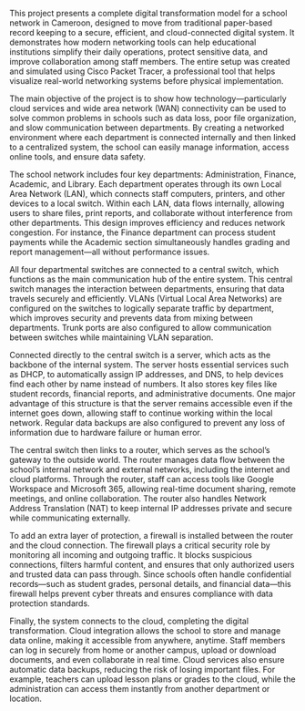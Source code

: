 This project presents a complete digital transformation model for a school network in Cameroon, designed to move from traditional paper-based record keeping to a secure, efficient, and cloud-connected digital system. It demonstrates how modern networking tools can help educational institutions simplify their daily operations, protect sensitive data, and improve collaboration among staff members. The entire setup was created and simulated using Cisco Packet Tracer, a professional tool that helps visualize real-world networking systems before physical implementation.

The main objective of the project is to show how technology—particularly cloud services and wide area network (WAN) connectivity can be used to solve common problems in schools such as data loss, poor file organization, and slow communication between departments. By creating a networked environment where each department is connected internally and then linked to a centralized system, the school can easily manage information, access online tools, and ensure data safety.

The school network includes four key departments: Administration, Finance, Academic, and Library. Each department operates through its own Local Area Network (LAN), which connects staff computers, printers, and other devices to a local switch. Within each LAN, data flows internally, allowing users to share files, print reports, and collaborate without interference from other departments. This design improves efficiency and reduces network congestion. For instance, the Finance department can process student payments while the Academic section simultaneously handles grading and report management—all without performance issues.

All four departmental switches are connected to a central switch, which functions as the main communication hub of the entire system. This central switch manages the interaction between departments, ensuring that data travels securely and efficiently. VLANs (Virtual Local Area Networks) are configured on the switches to logically separate traffic by department, which improves security and prevents data from mixing between departments. Trunk ports are also configured to allow communication between switches while maintaining VLAN separation.

Connected directly to the central switch is a server, which acts as the backbone of the internal system. The server hosts essential services such as DHCP, to automatically assign IP addresses, and DNS, to help devices find each other by name instead of numbers. It also stores key files like student records, financial reports, and administrative documents. One major advantage of this structure is that the server remains accessible even if the internet goes down, allowing staff to continue working within the local network. Regular data backups are also configured to prevent any loss of information due to hardware failure or human error.

The central switch then links to a router, which serves as the school’s gateway to the outside world. The router manages data flow between the school’s internal network and external networks, including the internet and cloud platforms. Through the router, staff can access tools like Google Workspace and Microsoft 365, allowing real-time document sharing, remote meetings, and online collaboration. The router also handles Network Address Translation (NAT) to keep internal IP addresses private and secure while communicating externally.

To add an extra layer of protection, a firewall is installed between the router and the cloud connection. The firewall plays a critical security role by monitoring all incoming and outgoing traffic. It blocks suspicious connections, filters harmful content, and ensures that only authorized users and trusted data can pass through. Since schools often handle confidential records—such as student grades, personal details, and financial data—this firewall helps prevent cyber threats and ensures compliance with data protection standards.

Finally, the system connects to the cloud, completing the digital transformation. Cloud integration allows the school to store and manage data online, making it accessible from anywhere, anytime. Staff members can log in securely from home or another campus, upload or download documents, and even collaborate in real time. Cloud services also ensure automatic data backups, reducing the risk of losing important files. For example, teachers can upload lesson plans or grades to the cloud, while the administration can access them instantly from another department or location.
